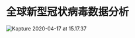 # 全球新型冠状病毒数据分析

![Kapture 2020-04-17 at 15.17.37](https://klause-blog-pictures.oss-cn-shanghai.aliyuncs.com/ipic/2020-04-17-071855.gif)









